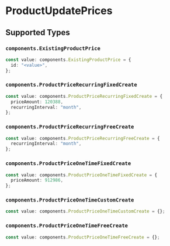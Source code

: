 # ProductUpdatePrices


## Supported Types

### `components.ExistingProductPrice`

```typescript
const value: components.ExistingProductPrice = {
  id: "<value>",
};
```

### `components.ProductPriceRecurringFixedCreate`

```typescript
const value: components.ProductPriceRecurringFixedCreate = {
  priceAmount: 120388,
  recurringInterval: "month",
};
```

### `components.ProductPriceRecurringFreeCreate`

```typescript
const value: components.ProductPriceRecurringFreeCreate = {
  recurringInterval: "month",
};
```

### `components.ProductPriceOneTimeFixedCreate`

```typescript
const value: components.ProductPriceOneTimeFixedCreate = {
  priceAmount: 912986,
};
```

### `components.ProductPriceOneTimeCustomCreate`

```typescript
const value: components.ProductPriceOneTimeCustomCreate = {};
```

### `components.ProductPriceOneTimeFreeCreate`

```typescript
const value: components.ProductPriceOneTimeFreeCreate = {};
```

